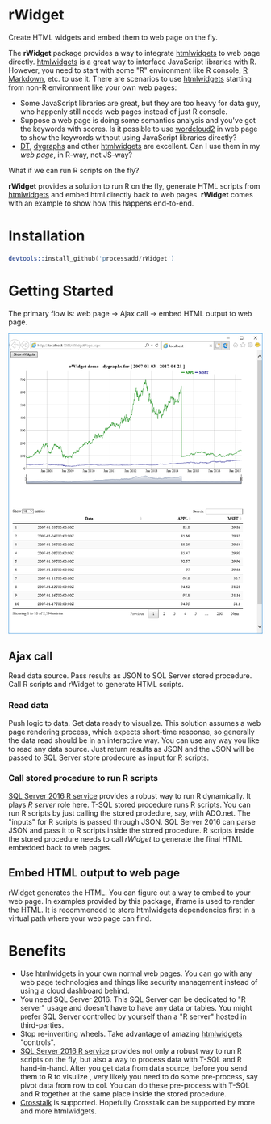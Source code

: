 # rWidget
Create HTML widgets and embed them to web page on the fly.

The **rWidget** package provides a way to integrate [htmlwidgets](http://www.htmlwidgets.org/) to web page directly. [htmlwidgets](http://www.htmlwidgets.org/) is a great way to interface JavaScript libraries with R. However, you need to start with some "R" environment like R console, [R Markdown](http://rmarkdown.rstudio.com), etc. to use it. There are scenarios to use [htmlwidgets](http://www.htmlwidgets.org/) starting from non-R environment like your own web pages:
* Some JavaScript libraries are great, but they are too heavy for data guy, who happenly still needs web pages instead of just R console.
* Suppose a web page is doing some semantics analysis and you've got the keywords with scores. Is it possible to use [wordcloud2](https://github.com/lchiffon/wordcloud2) in web page to show the keywords without using JavaScript libraries directly? 
* [DT](http://rstudio.github.io/DT/), [dygraphs](http://rstudio.github.io/dygraphs/) and other [htmlwidgets](http://gallery.htmlwidgets.org/) are excellent. Can I use them in my *web page*, in R-way, not JS-way?

What if we can run R scripts on the fly? 

**rWidget** provides a solution to run R on the fly, generate HTML scripts from [htmlwidgets](http://www.htmlwidgets.org/) and embed html directly back to web pages. **rWidget** comes with an example to show how this happens end-to-end. 

# Installation

```S
devtools::install_github('processadd/rWidget')
```
# Getting Started
The primary flow is: web page -> Ajax call -> embed HTML output to web page. 

<img src="rWidget_screenshot.png">

## Ajax call
Read data source. Pass results as JSON to SQL Server stored procedure. Call R scripts and rWidget to generate HTML scripts.

### Read data
Push logic to data. Get data ready to visualize. This solution assumes a web page rendering process, which expects short-time response, so generally the data read should be in an interactive way. You can use any way you like to read any data source. Just return results as JSON and the JSON will be passed to SQL Server store prodecure as input for R scripts.

### Call stored procedure to run R scripts
[SQL Server 2016 R service](https://docs.microsoft.com/en-us/sql/advanced-analytics/r/sql-server-r-services) provides a robust way to run R dynamically. It plays *R server* role here. T-SQL stored procedure runs R scripts. You can run R scripts by just calling the stored prodedure, say, with ADO.net.
The "inputs" for R scripts is passed through JSON. SQL Server 2016 can parse JSON and pass it to R scripts inside the stored procedure.
R scripts inside the stored procedure needs to call *rWidget* to generate the final HTML embedded back to web pages.

## Embed HTML output to web page
rWidget generates the HTML. You can figure out a way to embed to your web page. In examples provided by this package, iframe is used to render the HTML.
It is recommended to store htmlwidgets dependencies first in a virtual path where your web page can find. 

# Benefits
* Use htmlwidgets in your own normal web pages. You can go with any web page technologies and things like security management instead of using a cloud dashboard behind.
* You need SQL Server 2016. This SQL Server can be dedicated to "R server" usage and doesn't have to have any data or tables. You might prefer SQL Server controlled by yourself than a "R server" hosted in third-parties. 
* Stop re-inventing wheels. Take advantage of amazing [htmlwidgets](http://www.htmlwidgets.org/) "controls". 
* [SQL Server 2016 R service](https://docs.microsoft.com/en-us/sql/advanced-analytics/r/sql-server-r-services) provides not only a robust way to run R scripts on the fly, but also a way to process data with T-SQL and R hand-in-hand. After you get data from data source, before you send them to R to visulize , very likely you need to do some pre-process, say pivot data from row to col. You can do these pre-process with T-SQL and R together at the same place inside the stored procedure.
* [Crosstalk](https://rstudio.github.io/crosstalk/) is supported. Hopefully Crosstalk can be supported by more and more htmlwidgets.
